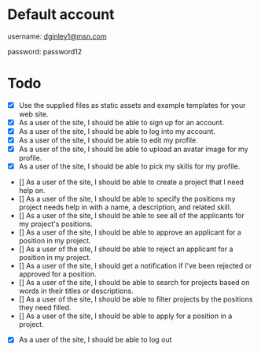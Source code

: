 # Default account

username: dginley1@msn.com   

password: password12

# Todo

- [x] Use the supplied files as static assets and example templates for your web site.
- [x] As a user of the site, I should be able to sign up for an account.
- [x] As a user of the site, I should be able to log into my account.
- [x] As a user of the site, I should be able to edit my profile.
- [x] As a user of the site, I should be able to upload an avatar image for my profile.
- [x] As a user of the site, I should be able to pick my skills for my profile.
- [] As a user of the site, I should be able to create a project that I need help on.
- [] As a user of the site, I should be able to specify the positions my project needs help in with a name, a description, and related skill.
- [] As a user of the site, I should be able to see all of the applicants for my project's positions.
- [] As a user of the site, I should be able to approve an applicant for a position in my project.
- [] As a user of the site, I should be able to reject an applicant for a position in my project.
- [] As a user of the site, I should get a notification if I've been rejected or approved for a position.
- [] As a user of the site, I should be able to search for projects based on words in their titles or descriptions.
- [] As a user of the site, I should be able to filter projects by the positions they need filled.
- [] As a user of the site, I should be able to apply for a position in a project.
- [x] As a user of the site, I should be able to log out


